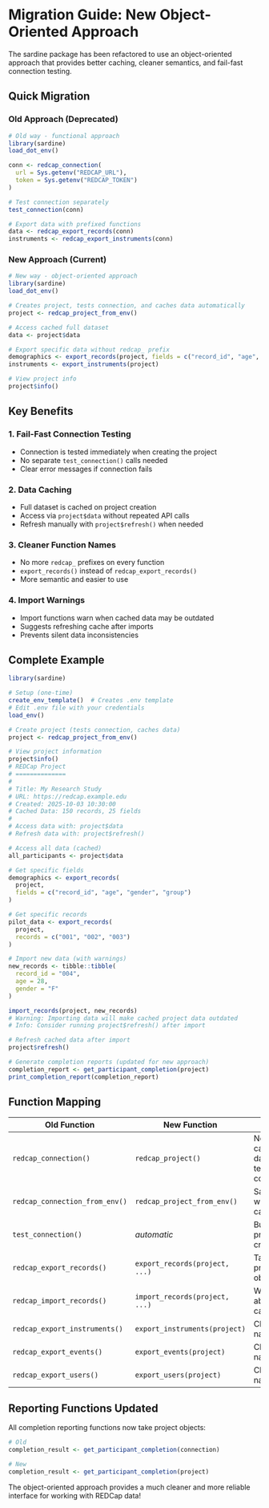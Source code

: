 # Migration Guide: New Object-Oriented Approach

The sardine package has been refactored to use an object-oriented approach that provides better caching, cleaner semantics, and fail-fast connection testing.

## Quick Migration

### Old Approach (Deprecated)
```r
# Old way - functional approach
library(sardine)
load_dot_env()

conn <- redcap_connection(
  url = Sys.getenv("REDCAP_URL"),
  token = Sys.getenv("REDCAP_TOKEN")
)

# Test connection separately
test_connection(conn)

# Export data with prefixed functions
data <- redcap_export_records(conn)
instruments <- redcap_export_instruments(conn)
```

### New Approach (Current)
```r
# New way - object-oriented approach
library(sardine)
load_dot_env()

# Creates project, tests connection, and caches data automatically
project <- redcap_project_from_env()

# Access cached full dataset
data <- project$data

# Export specific data without redcap_ prefix
demographics <- export_records(project, fields = c("record_id", "age", "gender"))
instruments <- export_instruments(project)

# View project info
project$info()
```

## Key Benefits

### 1. **Fail-Fast Connection Testing**
- Connection is tested immediately when creating the project
- No separate `test_connection()` calls needed
- Clear error messages if connection fails

### 2. **Data Caching**
- Full dataset is cached on project creation
- Access via `project$data` without repeated API calls  
- Refresh manually with `project$refresh()` when needed

### 3. **Cleaner Function Names**
- No more `redcap_` prefixes on every function
- `export_records()` instead of `redcap_export_records()`
- More semantic and easier to use

### 4. **Import Warnings**
- Import functions warn when cached data may be outdated
- Suggests refreshing cache after imports
- Prevents silent data inconsistencies

## Complete Example

```r
library(sardine)

# Setup (one-time)
create_env_template()  # Creates .env template
# Edit .env file with your credentials
load_env()

# Create project (tests connection, caches data)
project <- redcap_project_from_env()

# View project information
project$info()
# REDCap Project
# ==============
# 
# Title: My Research Study
# URL: https://redcap.example.edu
# Created: 2025-10-03 10:30:00
# Cached Data: 150 records, 25 fields
# 
# Access data with: project$data
# Refresh data with: project$refresh()

# Access all data (cached)
all_participants <- project$data

# Get specific fields
demographics <- export_records(
  project, 
  fields = c("record_id", "age", "gender", "group")
)

# Get specific records
pilot_data <- export_records(
  project,
  records = c("001", "002", "003")
)

# Import new data (with warnings)
new_records <- tibble::tibble(
  record_id = "004",
  age = 28,
  gender = "F"
)

import_records(project, new_records)
# Warning: Importing data will make cached project data outdated
# Info: Consider running project$refresh() after import

# Refresh cached data after import
project$refresh()

# Generate completion reports (updated for new approach)
completion_report <- get_participant_completion(project)
print_completion_report(completion_report)
```

## Function Mapping

| Old Function | New Function | Notes |
|-------------|-------------|--------|
| `redcap_connection()` | `redcap_project()` | Now caches data and tests connection |
| `redcap_connection_from_env()` | `redcap_project_from_env()` | Same but with caching |
| `test_connection()` | *automatic* | Built into project creation |
| `redcap_export_records()` | `export_records(project, ...)` | Takes project object |
| `redcap_import_records()` | `import_records(project, ...)` | Warns about cache |
| `redcap_export_instruments()` | `export_instruments(project)` | Cleaner name |
| `redcap_export_events()` | `export_events(project)` | Cleaner name |
| `redcap_export_users()` | `export_users(project)` | Cleaner name |

## Reporting Functions Updated

All completion reporting functions now take project objects:

```r
# Old
completion_result <- get_participant_completion(connection)

# New  
completion_result <- get_participant_completion(project)
```

The object-oriented approach provides a much cleaner and more reliable interface for working with REDCap data!